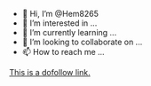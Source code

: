 - 👋 Hi, I’m @Hem8265
- 👀 I’m interested in ...
- 🌱 I’m currently learning ...
- 💞️ I’m looking to collaborate on ...
- 📫 How to reach me ...

<!---
Hem8265/Hem8265 is a ✨ special ✨ repository because its `README.md` (this file) appears on your GitHub profile.
You can click the Preview link to take a look at your changes.
--->
<a href="[https://example.com/](https://www.earnmore1.xyz/2023/10/Best-cryptocurrency-to-buy%20.html)https://www.earnmore1.xyz/2023/10/Best-cryptocurrency-to-buy%20.html" rel="dofollow">This is a dofollow link.</a>

